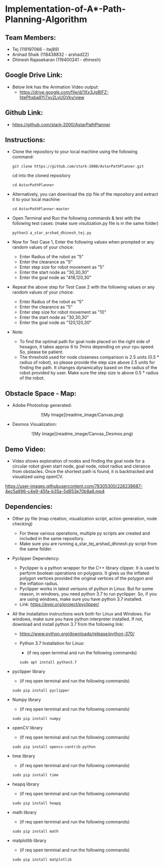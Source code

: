 # Implementation-of-A*-Path-Planning-Algorithm

## Team Members:
- Tej (119197066 - itej89)
- Arshad Shaik (118438832 - arshad22)
- Dhinesh Rajasekaran (119400241 - dhinesh)

## Google Drive Link:
- Below link has the Animation Video output:
    - https://drive.google.com/file/d/1Xx3JgBlFZ-htePhxba8Yi7xv2LvUGVkv/view

## Github Link:
- https://github.com/stark-2000/AstarPathPlanner

## Instructions:
- Clone the repository to your local machine using the following command:
    ``` 
    git clone https://github.com/stark-2000/AstarPathPlanner.git
    ```
    cd into the cloned repository
    ```
    cd AstarPathPlanner
    ```

- Alternatively, you can download the zip file of the repository and extract it to your local machine:
    ```
    cd AstarPathPlanner-master
    ```

- Open Terminal and Run the following commands & test with the following test cases: (make sure visulization.py file is in the same folder)
    ```
    python3 a_star_arshad_dhinesh_tej.py
    ```
- Now for Test Case 1, Enter the following values when prompted or any random values of your choice:
    - Enter Radius of the robot as "5"
    - Enter the clearance as "5"
    - Enter step size for robot movement as "5"
    - Enter the start node as "30,30,30"
    - Enter the goal node as "418,120,30"

- Repeat the above step for Test Case 2 with the following values or any random values of your choice:
    - Enter Radius of the robot as "5"
    - Enter the clearance as "5"
    - Enter step size for robot movement as "10"
    - Enter the start node as "30,30,30"
    - Enter the goal node as "120,120,30"

- Note: 
    - To find the optimal path for goal node placed on the right side of hexagon, it takes approx 6 to 7mins depending on your cpu speed. So, please be patient.
    - The threshold used for node closeness comparison is 2.5 units (0.5 * radius of robot), so please provide the step size above 2.5 units for finding the path. It changes dynamicallyy based on the radius of the robot provided by user. Make sure the step size is above 0.5 * radius of the robot.


## Obstacle Space - Map:
   - Adobe Photoshop generated:
   <p align="center">
   ![My Image](readme_image/Canvas.png)
   </p>

   - Desmos Visualization:
   <p align="center">
   ![My Image](readme_image/Canvas_Desmos.png)
   </p>
    

## Demo Video:
 - Video shows exploration of nodes and finding the goal node for a circular robot given start node, goal node, robot radius and clerance from obstacles. Once the shortest path is found, it is backtracked and visualized using openCV.
   
https://user-images.githubusercontent.com/78305300/226238687-4ec5a996-c4e9-45fa-b35a-5d853e70b8a6.mp4


## Dependencies:
 - Other py file (map creation, visualization script, action generation, node checking)
    - For these various operations, multiple py scripts are created and included in the same repository.
    - Make sure you are running a_star_tej_arshad_dhinesh.py script from the same folder.

 - Pyclipper Dependency:
    - Pyclipper is a python wrapper for the C++ library clipper. It is used to perform boolean operations on polygons. It gives us the inflated polygon vertices provided the original vertices of the polygon and the inflation radius.
    - Pyclipper works in latest verisons of python in Linux. But for some reason, in windows, you need python 3.7 to run pyclipper. So, if you are using windows, make sure you have python 3.7 installed.
    - Link: https://pypi.org/project/pyclipper/

 - All the installation instructions work both for Linux and Windows. For windows, make sure you have python interpreter installed. If not, download and install python 3.7 from the following link:
    - https://www.python.org/downloads/release/python-370/

    - Python 3.7 Installation for Linux:
        - (if req open terminal and run the following commands)
        ``` 
        sudo apt install python3.7
        ```

 - pyclipper library
    - (if req open terminal and run the following commands)
    ``` 
    sudo pip install pyclipper
    ```

 - Numpy library
    - (if req open terminal and run the following commands)
    ```
    sudo pip install numpy
    ```

- openCV library
    - (if req open terminal and run the following commands)
    ```
    sudo pip install opencv-contrib-python
    ```

- time library
    - (if req open terminal and run the following commands)
    ```
    sudo pip install time
    ```

- heapq library
    - (if req open terminal and run the following commands)
    ```
    sudo pip install heapq
    ```

- math library
    - (if req open terminal and run the following commands)
    ```
    sudo pip install math
    ```

- matplotlib library
    - (if req open terminal and run the following commands)
    ```
    sudo pip install matplotlib
    ```
